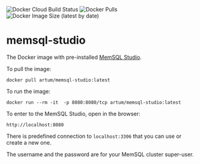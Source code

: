 ![Docker Cloud Build Status](https://img.shields.io/docker/cloud/build/artum/memsql-studio)
![Docker Pulls](https://img.shields.io/docker/pulls/artum/memsql-studio)
![Docker Image Size (latest by date)](https://img.shields.io/docker/image-size/artum/memsql-studio?sort=date)


# memsql-studio
The Docker image with pre-installed [MemSQL Studio](https://docs.memsql.com/v7.1/tools/memsql-studio/memsql-studio-overview/).

To pull the image:
  
    docker pull artum/memsql-studio:latest

To run the image:
    
    docker run --rm -it  -p 8080:8080/tcp artum/memsql-studio:latest

To enter to the MemSQL Studio, open in the browser:
  
    http://localhost:8080

There is predefined connection to `localhost:3306` that you can use or create a new one.

The username and the password are for your MemSQL cluster super-user.
